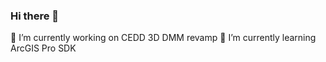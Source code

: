 ### Hi there 👋
🔭 I’m currently working on CEDD 3D DMM revamp
🌱 I’m currently learning ArcGIS Pro SDK 
<!--
**MakWingChit/MakWingChit** is a ✨ _special_ ✨ repository because its `README.md` (this file) appears on your GitHub profile.

Here are some ideas to get you started:

- 👯 I’m looking to collaborate on ...
- 🤔 I’m looking for help with ...
- 💬 Ask me about ...
- 📫 How to reach me: ...
- 😄 Pronouns: ...
- ⚡ Fun fact: ...
-->
